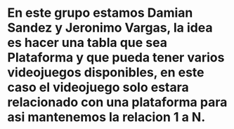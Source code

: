 # En este grupo estamos Damian Sandez y Jeronimo Vargas, la idea es hacer una tabla que sea Plataforma y que pueda tener varios videojuegos disponibles, en este caso el videojuego solo estara relacionado con una plataforma para asi mantenemos la relacion 1 a N.
